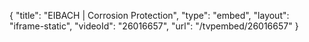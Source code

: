 {
    "title": "EIBACH | Corrosion Protection",
    "type": "embed",
    "layout": "iframe-static",
    "videoId": "26016657",
    "url": "\/tvpembed\/26016657"
}